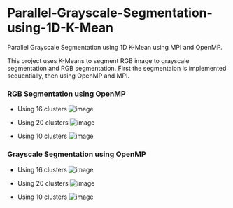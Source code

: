 # Parallel-Grayscale-Segmentation-using-1D-K-Mean
Parallel Grayscale Segmentation using 1D K-Mean using MPI and OpenMP.

This project uses K-Means to segment RGB image to grayscale segmentation and RGB segmentation.
First the segmentaion is implemented sequentially, then using OpenMP and MPI.

### RGB Segmentation using OpenMP
- Using 16 clusters
![image](https://github.com/mfaw/Parallel-Grayscale-Segmentation-using-1D-K-Mean/assets/64710994/040d9a8b-217e-4e78-bc77-3f8eeb9d52dd)

- Using 20 clusters
![image](https://github.com/mfaw/Parallel-Grayscale-Segmentation-using-1D-K-Mean/assets/64710994/1456a83d-3bd6-4075-8e4d-7714de292f47)

- Using 10 clusters
![image](https://github.com/mfaw/Parallel-Grayscale-Segmentation-using-1D-K-Mean/assets/64710994/b7ad4ebd-5a87-4de1-bede-8de4b4106508)


### Grayscale Segmentation using OpenMP
- Using 16 clusters
![image](https://github.com/mfaw/Parallel-Grayscale-Segmentation-using-1D-K-Mean/assets/64710994/08e444d0-2d5a-456b-b3d2-5847041f2410)

- Using 20 clusters
![image](https://github.com/mfaw/Parallel-Grayscale-Segmentation-using-1D-K-Mean/assets/64710994/e2985266-eb58-4419-b158-8174061298e3)

- Using 10 clusters
![image](https://github.com/mfaw/Parallel-Grayscale-Segmentation-using-1D-K-Mean/assets/64710994/cd69438c-2f88-4218-a3a9-38ecc95ffb2f)

